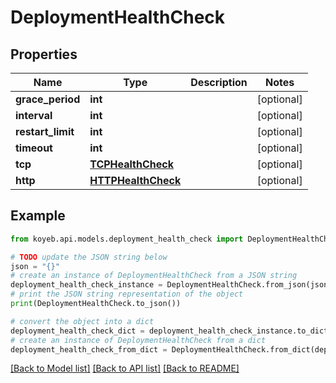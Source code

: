 # DeploymentHealthCheck


## Properties

Name | Type | Description | Notes
------------ | ------------- | ------------- | -------------
**grace_period** | **int** |  | [optional] 
**interval** | **int** |  | [optional] 
**restart_limit** | **int** |  | [optional] 
**timeout** | **int** |  | [optional] 
**tcp** | [**TCPHealthCheck**](TCPHealthCheck.md) |  | [optional] 
**http** | [**HTTPHealthCheck**](HTTPHealthCheck.md) |  | [optional] 

## Example

```python
from koyeb.api.models.deployment_health_check import DeploymentHealthCheck

# TODO update the JSON string below
json = "{}"
# create an instance of DeploymentHealthCheck from a JSON string
deployment_health_check_instance = DeploymentHealthCheck.from_json(json)
# print the JSON string representation of the object
print(DeploymentHealthCheck.to_json())

# convert the object into a dict
deployment_health_check_dict = deployment_health_check_instance.to_dict()
# create an instance of DeploymentHealthCheck from a dict
deployment_health_check_from_dict = DeploymentHealthCheck.from_dict(deployment_health_check_dict)
```
[[Back to Model list]](../README.md#documentation-for-models) [[Back to API list]](../README.md#documentation-for-api-endpoints) [[Back to README]](../README.md)


